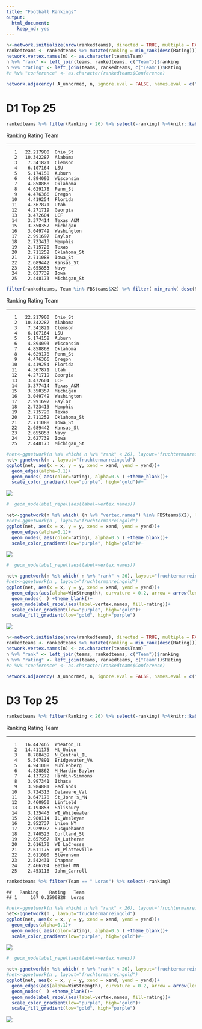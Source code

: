 ```yaml
---
title: "Football Rankings"
output: 
  html_document: 
    keep_md: yes
---
```








```r
n<-network.initialize(nrow(rankedteams), directed = TRUE, multiple = FALSE, loops = TRUE)
rankedteams <- rankedteams %>% mutate(ranking = min_rank(desc(Rating)))
network.vertex.names(n) <- as.character(teams$Team)
n %v% "rank" <- left_join(teams, rankedteams, c("Team"))$ranking
n %v% "rating" <- left_join(teams, rankedteams, c("Team"))$Rating
#n %v% "conference" <- as.character(rankedteams$Conference)

network.adjacency( A_unnormed, n, ignore.eval = FALSE, names.eval = c("WinStrength"))
```

# D1 Top 25 


```r
rankedteams %>% filter(Ranking < 26) %>% select(-ranking) %>%knitr::kable()
```



 Ranking      Rating  Team        
--------  ----------  ------------
       1   22.217900  Ohio_St     
       2   10.342287  Alabama     
       3    7.341821  Clemson     
       4    6.107164  LSU         
       5    5.174158  Auburn      
       6    4.894093  Wisconsin   
       7    4.858868  Oklahoma    
       8    4.629178  Penn_St     
       9    4.476366  Oregon      
      10    4.419254  Florida     
      11    4.367871  Utah        
      12    4.271719  Georgia     
      13    3.472604  UCF         
      14    3.377414  Texas_A&M   
      15    3.350357  Michigan    
      16    3.049749  Washington  
      17    2.991697  Baylor      
      18    2.723413  Memphis     
      19    2.715720  Texas       
      20    2.711252  Oklahoma_St 
      21    2.711088  Iowa_St     
      22    2.689442  Kansas_St   
      23    2.655853  Navy        
      24    2.627739  Iowa        
      25    2.448173  Michigan_St 


```r
filter(rankedteams, Team %in% FBSteams$X2) %>% filter( min_rank( desc(Rating)) <26) %>% select(-ranking) %>% knitr::kable()
```



 Ranking      Rating  Team        
--------  ----------  ------------
       1   22.217900  Ohio_St     
       2   10.342287  Alabama     
       3    7.341821  Clemson     
       4    6.107164  LSU         
       5    5.174158  Auburn      
       6    4.894093  Wisconsin   
       7    4.858868  Oklahoma    
       8    4.629178  Penn_St     
       9    4.476366  Oregon      
      10    4.419254  Florida     
      11    4.367871  Utah        
      12    4.271719  Georgia     
      13    3.472604  UCF         
      14    3.377414  Texas_A&M   
      15    3.350357  Michigan    
      16    3.049749  Washington  
      17    2.991697  Baylor      
      18    2.723413  Memphis     
      19    2.715720  Texas       
      20    2.711252  Oklahoma_St 
      21    2.711088  Iowa_St     
      22    2.689442  Kansas_St   
      23    2.655853  Navy        
      24    2.627739  Iowa        
      25    2.448173  Michigan_St 


```r
#net<-ggnetwork(n %s% which( n %v% "rank" < 26), layout="fruchtermanreingold")
net<-ggnetwork(n , layout="fruchtermanreingold")
ggplot(net, aes(x = x, y = y, xend = xend, yend = yend))+
  geom_edges(alpha=0.1)+
  geom_nodes( aes(color=rating), alpha=0.5 ) +theme_blank()+
  scale_color_gradient(low="purple", high="gold")#+
```

![](RankAndNetwork_files/figure-html/plotNetwork-1.png)<!-- -->

```r
#  geom_nodelabel_repel(aes(label=vertex.names))
```



```r
net<-ggnetwork(n %s% which( (n %v% "vertex.names") %in% FBSteams$X2), layout="fruchtermanreingold")
#net<-ggnetwork(n , layout="fruchtermanreingold")
ggplot(net, aes(x = x, y = y, xend = xend, yend = yend))+
  geom_edges(alpha=0.1)+
  geom_nodes( aes(color=rating), alpha=0.5 ) +theme_blank()+
  scale_color_gradient(low="purple", high="gold")#+
```

![](RankAndNetwork_files/figure-html/plotNetworkFBS-1.png)<!-- -->

```r
#  geom_nodelabel_repel(aes(label=vertex.names))
```



```r
net<-ggnetwork(n %s% which( n %v% "rank" < 26), layout="fruchtermanreingold")
#net<-ggnetwork(n , layout="fruchtermanreingold")
ggplot(net, aes(x = x, y = y, xend = xend, yend = yend))+
  geom_edges(aes(alpha=WinStrength), curvature = 0.2, arrow = arrow(length=unit(2, "points")))+
  geom_nodes(  ) +theme_blank()+
  geom_nodelabel_repel(aes(label=vertex.names, fill=rating))+
  scale_color_gradient(low="purple", high="gold")+
  scale_fill_gradient(low="gold", high="purple")
```

![](RankAndNetwork_files/figure-html/plottop25-1.png)<!-- -->






```r
n<-network.initialize(nrow(rankedteams), directed = TRUE, multiple = FALSE, loops = TRUE)
rankedteams <- rankedteams %>% mutate(ranking = min_rank(desc(Rating)))
network.vertex.names(n) <- as.character(teams$Team)
n %v% "rank" <- left_join(teams, rankedteams, c("Team"))$ranking
n %v% "rating" <- left_join(teams, rankedteams, c("Team"))$Rating
#n %v% "conference" <- as.character(rankedteams$Conference)

network.adjacency( A_unnormed, n, ignore.eval = FALSE, names.eval = c("WinStrength"))
```

# D3 Top 25 


```r
rankedteams %>% filter(Ranking < 26) %>% select(-ranking) %>%knitr::kable()
```



 Ranking      Rating  Team            
--------  ----------  ----------------
       1   16.447465  Wheaton_IL      
       2   14.411175  Mt_Union        
       3    8.788439  N_Central_IL    
       4    5.547891  Bridgewater_VA  
       5    4.941008  Muhlenberg      
       6    4.828862  M_Hardin-Baylor 
       7    4.137272  Hardin-Simmons  
       8    3.997341  Ithaca          
       9    3.984881  Redlands        
      10    3.724313  Delaware_Val    
      11    3.647178  St_John's_MN    
      12    3.460950  Linfield        
      13    3.193853  Salisbury       
      14    3.135445  WI_Whitewater   
      15    2.980114  IL_Wesleyan     
      16    2.952737  Union_NY        
      17    2.929932  Susquehanna     
      18    2.740523  Cortland_St     
      19    2.657957  TX_Lutheran     
      20    2.616170  WI_LaCrosse     
      21    2.611175  WI_Platteville  
      22    2.611090  Stevenson       
      23    2.542431  Chapman         
      24    2.466704  Bethel_MN       
      25    2.453116  John_Carroll    

```r
rankedteams %>% filter(Team == " Loras") %>% select(-ranking)
```

```
##   Ranking    Rating   Team
## 1     167 0.2590828  Loras
```




```r
#net<-ggnetwork(n %s% which( n %v% "rank" < 26), layout="fruchtermanreingold")
net<-ggnetwork(n , layout="fruchtermanreingold")
ggplot(net, aes(x = x, y = y, xend = xend, yend = yend))+
  geom_edges(alpha=0.1)+
  geom_nodes( aes(color=rating), alpha=0.5 ) +theme_blank()+
  scale_color_gradient(low="purple", high="gold")#+
```

![](RankAndNetwork_files/figure-html/plotNetworkD3-1.png)<!-- -->

```r
#  geom_nodelabel_repel(aes(label=vertex.names))
```



```r
net<-ggnetwork(n %s% which( n %v% "rank" < 26), layout="fruchtermanreingold")
#net<-ggnetwork(n , layout="fruchtermanreingold")
ggplot(net, aes(x = x, y = y, xend = xend, yend = yend))+
  geom_edges(aes(alpha=WinStrength), curvature = 0.2, arrow = arrow(length=unit(2, "points")))+
  geom_nodes(  ) +theme_blank()+
  geom_nodelabel_repel(aes(label=vertex.names, fill=rating))+
  scale_color_gradient(low="purple", high="gold")+
  scale_fill_gradient(low="gold", high="purple")
```

![](RankAndNetwork_files/figure-html/plottop25D3-1.png)<!-- -->
